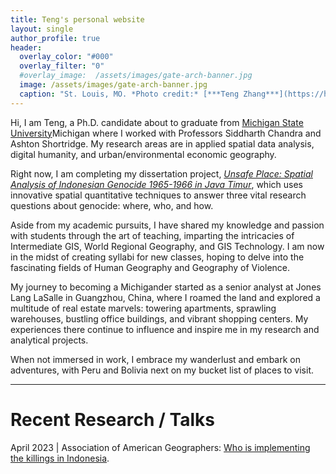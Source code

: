 ```yaml
---
title: Teng's personal website
layout: single
author_profile: true
header:
  overlay_color: "#000"
  overlay_filter: "0"
  #overlay_image:  /assets/images/gate-arch-banner.jpg
  image: /assets/images/gate-arch-banner.jpg
  caption: "St. Louis, MO. *Photo credit:* [***Teng Zhang***](https://https://www.facebook.com/geography.teng.zhang)"
---
```

Hi, I am Teng, a Ph.D. candidate about to graduate from [Michigan State University](https://https://geo.msu.edu/)Michigan where I worked with Professors Siddharth Chandra and Ashton Shortridge. My research areas are in applied spatial data analysis, digital humanity, and urban/environmental economic geography. 

Right now, I am completing my dissertation project, [*Unsafe Place: Spatial Analysis of Indonesian Genocide 1965-1966 in Java Timur*](/research), which uses innovative spatial quantitative techniques to answer three vital research questions about genocide: where, who, and how. 

Aside from my academic pursuits, I have shared my knowledge and passion with students through the art of teaching, imparting the intricacies of Intermediate GIS, World Regional Geography, and GIS Technology. I am now in the midst of creating syllabi for new classes, hoping to delve into the fascinating fields of Human Geography and Geography of Violence.

My journey to becoming a Michigander started as a senior analyst at Jones Lang LaSalle in Guangzhou, China, where I roamed the land and explored a multitude of real estate marvels: towering apartments, sprawling warehouses, bustling office buildings, and vibrant shopping centers. My experiences there continue to influence and inspire me in my research and analytical projects.

When not immersed in work, I embrace my wanderlust and embark on adventures, with Peru and Bolivia next on my bucket list of places to visit.

***

# Recent Research / Talks

April 2023 | Association of American Geographers: [Who is implementing the killings in Indonesia](http://www.aag.org/).

